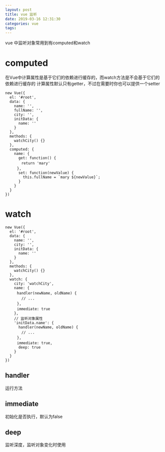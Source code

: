 ```yaml
---
layout: post
title: vue 监听
date: 2019-03-16 12:31:30
categories: vue
tags: 
---
```

vue 中监听对象常用到有computed和watch

# computed
在Vue中计算属性是基于它们的依赖进行缓存的，而watch方法是不会基于它们的依赖进行缓存的
计算属性默认只有getter，不过在需要时你也可以提供一个setter
```
new Vue({
  el: '#root',
  data: {
    name: '',
    fullName: '',
    city: '',
    initData: {
      name: ''
    }
  },
  methods: {
    watchCity() {}
  },
  computed: {
    name: {
      get: function() {
    　　return 'mary'
  　　},
      set: function(newValue) {
        this.fullName = `mary ${newValue}`;
      }
    }
  } 
})
```

# watch

```
new Vue({
  el: '#root',
  data: {
    name: '',
    city: '',
    initData: {
      name: ''
    }
  },
  methods: {
    watchCity() {}
  },
  watch: {
    city: 'watchCity',
    name: {
  　　handler(newName, oldName) {
    　　// ...
  　　},
  　　immediate: true
    },
    // 监听对象属性
    'initData.name': {
      handler(newName, oldName) {
    　　// ...
  　　},
  　　immediate: true,
      deep: true
    }
  } 
})
```
## handler
运行方法
## immediate
初始化是否执行，默认为false
## deep
监听深度，监听对象变化时使用